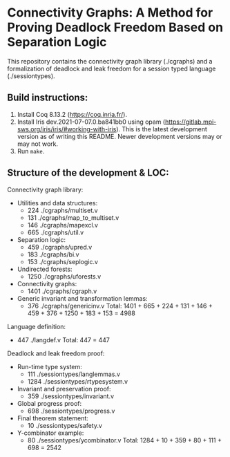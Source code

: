 Connectivity Graphs: A Method for Proving Deadlock Freedom Based on Separation Logic
======================================================================================

This repository contains the connectivity graph library (./cgraphs) and
a formalization of deadlock and leak freedom for a session typed language (./sessiontypes).

Build instructions:
-------------------
1. Install Coq 8.13.2 (https://coq.inria.fr/).
2. Install Iris dev.2021-07-07.0.ba841bb0 using opam (https://gitlab.mpi-sws.org/iris/iris/#working-with-iris).
   This is the latest development version as of writing this README. Newer development versions may or may not work.
3. Run `make`.

Structure of the development & LOC:
-----------------------------------

Connectivity graph library:
- Utilities and data structures:
  * 224 ./cgraphs/multiset.v
  * 131 ./cgraphs/map_to_multiset.v
  * 146 ./cgraphs/mapexcl.v
  * 665 ./cgraphs/util.v
- Separation logic:
  * 459 ./cgraphs/upred.v
  * 183 ./cgraphs/bi.v
  * 153 ./cgraphs/seplogic.v
- Undirected forests:
  * 1250 ./cgraphs/uforests.v
- Connectivity graphs:
  * 1401 ./cgraphs/cgraph.v
- Generic invariant and transformation lemmas:
  * 376 ./cgraphs/genericinv.v
Total: 1401 + 665 + 224 + 131 + 146 + 459 + 376 + 1250 + 183 + 153 = 4988

Language definition:
* 447  ./langdef.v
Total: 447 = 447

Deadlock and leak freedom proof:
- Run-time type system:
  * 111 ./sessiontypes/langlemmas.v
  * 1284 ./sessiontypes/rtypesystem.v
- Invariant and preservation proof:
  * 359 ./sessiontypes/invariant.v
- Global progress proof:
  * 698 ./sessiontypes/progress.v
- Final theorem statement:
  * 10 ./sessiontypes/safety.v
- Y-combinator example:
  * 80 ./sessiontypes/ycombinator.v
Total: 1284 + 10 + 359 + 80 + 111 + 698 = 2542